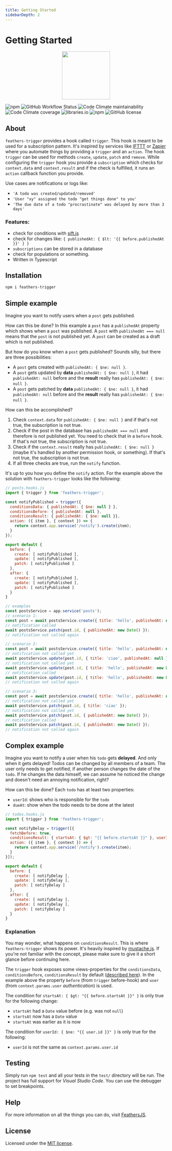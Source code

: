 ```yaml
---
title: Getting Started
sidebarDepth: 2
---
```


# Getting Started

<p align="center">
  <img src="/img/logo.svg" width="150">
</p>

![npm](https://img.shields.io/npm/v/feathers-trigger)
![GitHub Workflow Status](https://img.shields.io/github/workflow/status/fratzinger/feathers-trigger/Node.js%20CI)
![Code Climate maintainability](https://img.shields.io/codeclimate/maintainability/fratzinger/feathers-trigger)
![Code Climate coverage](https://img.shields.io/codeclimate/coverage/fratzinger/feathers-trigger)
![libraries.io](https://img.shields.io/librariesio/release/npm/feathers-trigger)
![npm](https://img.shields.io/npm/dm/feathers-trigger)
![GitHub license](https://img.shields.io/github/license/fratzinger/feathers-trigger)

## About

`feathers-trigger` provides a hook called `trigger`. This hook is meant to be used for a subscription pattern. It's inspired by services like [IFTTT](https://ifttt.com/) or [Zapier](https://zapier.com/) where you automate things by providing a `trigger` and an `action`. The hook `trigger` can be used for methods `create`, `update`, `patch` and `remove`. While configuring the `trigger` hook you provide a `subscription` which checks for `context.data` and `context.result` and if the check is fulfilled, it runs an `action` callback function you provide.

Use cases are notifications or logs like:
- `'A todo was created/updated/removed'`
- `'User "xy" assigned the todo "get things done" to you'`
- `'The due date of a todo "procrastinate" was delayed by more than 3 days'`

### Features:
- check for conditions with [sift.js](https://github.com/crcn/sift.js/)
- <span v-pre>check for changes like: `{ publishedAt: { $lt: '{{ before.publishedAt }}' } }`</span>
- `subscriptions` can be stored in a database
- check for populations or something.
- Written in Typescript

## Installation

```bash
npm i feathers-trigger
```

## Simple example

Imagine you want to notify users when a `post` gets published.

How can this be done? In this example a `post` has a `publishedAt` property which shows when a `post` was published. A `post` with `publishedAt === null` means that the `post` is not published yet. A `post` can be created as a draft which is not published.

But how do you know when a `post` gets published? Sounds silly, but there are three possibilities:
- A `post` gets created with `publishedAt: { $ne: null }`.
- A `post` gets updated by **data** `publishedAt: { $ne: null }`, it had `publishedAt: null` before and the **result** really has `publishedAt: { $ne: null }`.
- A `post` gets patched by **data** `publishedAt: { $ne: null }`, it had `publishedAt: null` before and the **result** really has `publishedAt: { $ne: null }`.

How can this be accomplished?
1. Check `context.data` for `publishedAt: { $ne: null }` and if that's not true, the subscription is not true.
2. Check if the post in the database has `publishedAt === null` and therefore is not published yet. You need to check that in a `before` hook. If that's not true, the subscription is not true.
3. Check if the `context.result` really has `publishedAt: { $ne: null }` (maybe it's handled by another permission hook, or something). If that's not true, the subscription is not true.
4. If all three checks are true, run the `notify` function.


It's up to you how you define the `notify` action. For the example above the solution with `feathers-trigger` looks like the following:

```js
// posts.hooks.js
import { trigger } from 'feathers-trigger';

const notifyPublished = trigger({
  conditionsData: { publishedAt: { $ne: null } },
  conditionsBefore: { publishedAt: null },
  conditionsResult: { publishedAt: { $ne: null }},
  action: ({ item }, { context }) => {
    return context.app.service('/notify').create(item);
  }
});

export default {
  before: {
    create: [ notifyPublished ],
    update: [ notifyPublished ],
    patch: [ notifyPublished ]
  },
  after: {
    create: [ notifyPublished ],
    update: [ notifyPublished ],
    patch: [ notifyPublished ]
  }
}
```

```js
// examples
const postsService = app.service('posts');
// scenario 1:
const post = await postsService.create({ title: 'hello', publishedAt: new Date() }) 
// notification called
await postsService.patch(post.id, { publishedAt: new Date() });
// notification not called again

// scenario 2:
const post = await postsService.create({ title: 'hello', publishedAt: null })
// notification not called yet
await postsService.update(post.id, { title: 'ciao', publishedAt: null }); 
// notification not called yet
await postsService.update(post.id, { title: 'hello', publishedAt: new Date() }); 
// notification called
await postsService.update(post.id, { title: 'hello', publishedAt: new Date() });
// notification not called again

// scenario 3:
const post = await postsService.create({ title: 'hello', publishedAt: null })
// notification not called yet
await postsService.patch(post.id, { title: 'ciao' }); 
// notification not called yet
await postsService.patch(post.id, { publishedAt: new Date() }); 
// notification called
await postsService.patch(post.id, { publishedAt: new Date() });
// notification not called again

```


## Complex example

Imagine you want to notify a user when his `todo` gets **delayed**. And only when it gets delayed! Todos can be changed by all members of a team. The user only needs to get notified, if another person changes the date of the `todo`. If he changes the data himself, we can assume he noticed the change and doesn't need an annoying notification, right?

How can this be done? Each `todo` has at least two properties:
- `userId`: shows who is responsible for the `todo`
- `dueAt`: show when the todo needs to be done at the latest

```js
// todos.hooks.js
import { trigger } from 'feathers-trigger';

const notifyDelay = trigger([{
  fetchBefore: true,
  conditionsResult: { startsAt: { $gt: "{{ before.startsAt }}" }, userId: { $ne: "{{ user.id }}" } },
  action: ({ item }, { context }) => {
    return context.app.service('/notify').create(item);
  }
}]);

export default {
  before: {
    create: [ notifyDelay ],
    update: [ notifyDelay ],
    patch: [ notifyDelay ]
  },
  after: {
    create: [ notifyDelay ],
    update: [ notifyDelay ],
    patch: [ notifyDelay ]
  }
}
```

### Explanation

You may wonder, what happens on `conditionsResult`. This is where `feathers-trigger` shows its power. It's heavily inspired by [mustache.js](https://github.com/janl/mustache.js/). If you're not familiar with the concept, please make sure to give it a short glance before continuing here.

The `trigger` hook exposes some views-properties for the `conditionsData`, `conditionsBefore`, `conditionsResult` by default ([described here](hooks.html#trigger)). In the example above the property `before` (from `trigger` before-hook) and `user` (from `context.params.user` *authentication*) is used.

<span v-pre>The condition for `startsAt: { $gt: "{{ before.startsAt }}" }` is only true for the following change:</span>
- `startsAt` had a `Date` value before (e.g. was not `null`)
- `startsAt` now has a `Date` value
- `startsAt` was earlier as it is now

<span v-pre>The condition for `userId: { $ne: "{{ user.id }}" }` is only true for the following:</span>
- `userId` is not the same as `context.params.user.id`

## Testing

Simply run `npm test` and all your tests in the `test/` directory will be run. The project has full support for *Visual Studio Code*. You can use the debugger to set breakpoints.

## Help

For more information on all the things you can do, visit [FeathersJS](http://docs.feathersjs.com).

## License

Licensed under the [MIT license](https://github.com/fratzinger/feathers-trigger/blob/main/LICENSE).